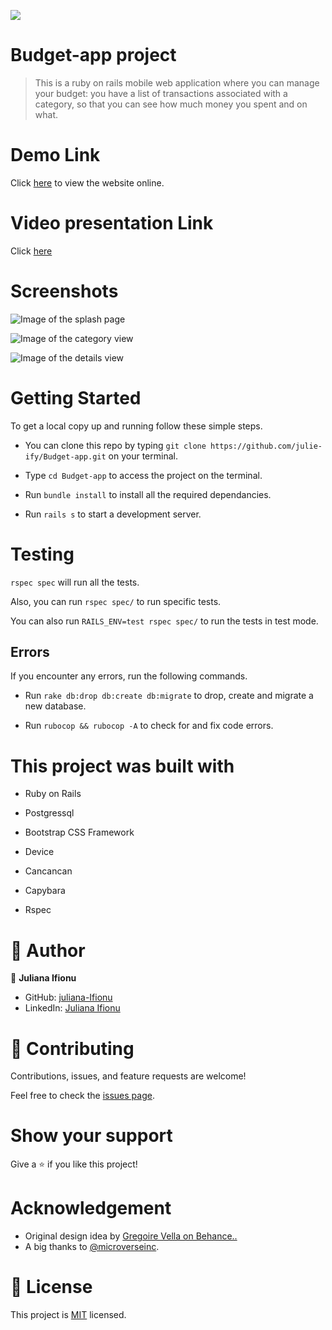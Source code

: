 ![](https://img.shields.io/badge/Microverse-blueviolet)

# Budget-app project

> This is a ruby on rails mobile web application where you can manage your budget: you have a list of transactions associated with a category, so that you can see how much money you spent and on what.

# Demo Link

Click [here](https://julie-budgetapp.herokuapp.com/) to view the website online.

# Video presentation Link

Click [here](#)

# Screenshots

![Image of the splash page](./app/assets/images/splash.png)

![Image of the category view](./app/assets/images/category.png)

![Image of the details view](./app/assets/images/product.png)

# Getting Started

To get a local copy up and running follow these simple steps.

- You can clone this repo by typing `git clone https://github.com/julie-ify/Budget-app.git` on your terminal.

- Type `cd Budget-app` to access the project on the terminal.
  
- Run `bundle install` to install all the required dependancies.

- Run `rails s` to start a development server.

# Testing

`rspec spec` will run all the tests.

Also, you can run `rspec spec/` to run specific tests.

You can also run `RAILS_ENV=test rspec spec/` to run the tests in test mode.

## Errors

If you encounter any errors, run the following commands.

- Run `rake db:drop db:create db:migrate` to drop, create and migrate a new database.

- Run `rubocop && rubocop -A` to check for and fix code errors.

# This project was built with

- Ruby on Rails

- Postgressql

- Bootstrap CSS Framework

- Device

- Cancancan

- Capybara

- Rspec

# 👤 Author

👤 **Juliana Ifionu**

- GitHub: [juliana-Ifionu](https://github.com/julie-ify)
- LinkedIn: [Juliana Ifionu](https://www.linkedin.com/in/e-ifionu/)

# 🤝 Contributing

Contributions, issues, and feature requests are welcome!

Feel free to check the [issues page](https://github.com/julie-ify/Budget-app/issues).

# Show your support

Give a ⭐️ if you like this project!

# Acknowledgement

- Original design idea by [Gregoire Vella on Behance..](https://www.behance.net/gregoirevella)
- A big thanks to [@microverseinc](https://github.com/microverseinc).

# 📝 License

This project is [MIT](./MIT.md) licensed.
